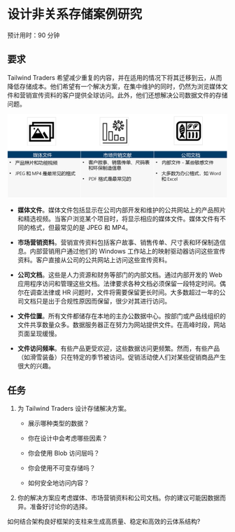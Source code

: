 ﻿---
casestudy:
    title: '设计非关系型存储解决方案'
    module: '非关系型存储解决方案'
---
# 设计非关系存储案例研究

预计用时：90 分钟

## 要求

Tailwind Traders 希望减少重复的内容，并在适用的情况下将其迁移到云，从而降低存储成本。他们希望有一个解决方案，在集中维护的同时，仍然为浏览媒体文件和营销宣传资料的客户提供全球访问。此外，他们还想解决公司数据文件的存储问题。 

![非关系型存储体系结构](media/Nonrelational%20storage.png)

 

* **媒体文件**。媒体文件包括显示在公司内部开发和维护的公共网站上的产品照片和精选视频。当客户浏览某个项目时，将显示相应的媒体文件。媒体文件有不同的格式，但最常见的是 JPEG 和 MP4。 

* **市场营销资料**。营销宣传资料包括客户故事、销售传单、尺寸表和环保制造信息。内部营销用户通过他们的 Windows 工作站上的映射驱动器访问这些宣传资料。客户直接从公司的公共网站上访问这些宣传资料。

* **公司文档**。这些是人力资源和财务等部门的内部文档。通过内部开发的 Web 应用程序访问和管理这些文档。法律要求各种文档必须保留一段特定时间。偶尔在调查法律或 HR 问题时，文件将需要保留更长时间。大多数超过一年的公司文档只是出于合规性原因而保留，很少对其进行访问。

* **文件位置**。所有文件都储存在本地的主办公数据中心。按部门或产品线组织的文件共享数量众多。数据服务器正在努力为网站提供文件。在高峰时段，网站页面呈现缓慢。 

* **文件访问频率**。有些产品更受欢迎，这些数据访问更频繁。然而，有些产品（如滑雪装备）只在特定的季节被访问。促销活动使人们对某些促销商品产生很大的兴趣。 

## 任务

1. 为 Tailwind Traders 设计存储解决方案。 

      * 展示哪种类型的数据？ 

      * 你在设计中会考虑哪些因素？

      * 你会使用 Blob 访问层吗？

      * 你会使用不可变存储吗？

      * 如何安全地访问内容？

2.  你的解决方案应考虑媒体、市场营销资料和公司文档。你的建议可能因数据而异。准备好讨论你的选择。 

如何结合架构良好框架的支柱来生成高质量、稳定和高效的云体系结构?
